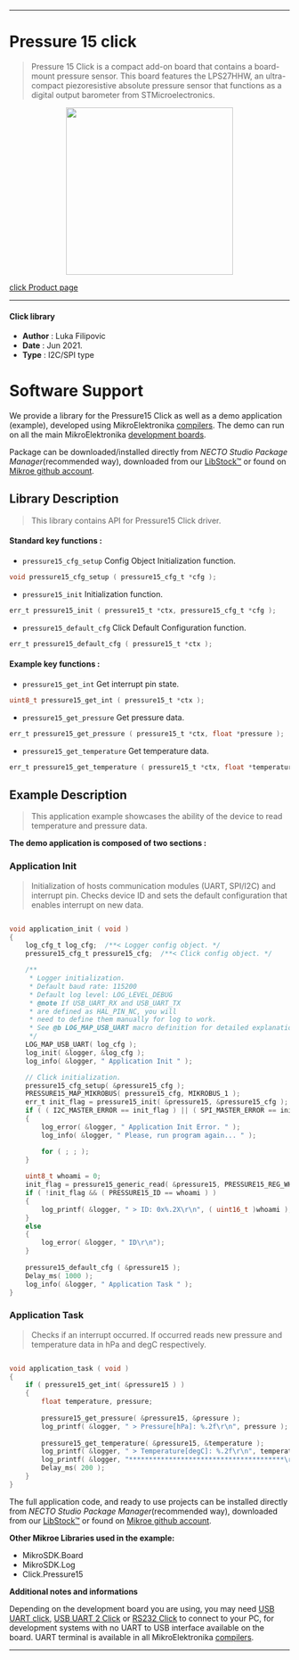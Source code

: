 
---
# Pressure 15 click

> Pressure 15 Click is a compact add-on board that contains a board-mount pressure sensor. This board features the LPS27HHW, an ultra-compact piezoresistive absolute pressure sensor that functions as a digital output barometer from STMicroelectronics.

<p align="center">
  <img src="https://download.mikroe.com/images/click_for_ide/pressure_15_click.png" height=300px>
</p>

[click Product page](https://www.mikroe.com/pressure-15-click)

---


#### Click library

- **Author**        : Luka Filipovic
- **Date**          : Jun 2021.
- **Type**          : I2C/SPI type


# Software Support

We provide a library for the Pressure15 Click
as well as a demo application (example), developed using MikroElektronika
[compilers](https://www.mikroe.com/necto-studio).
The demo can run on all the main MikroElektronika [development boards](https://www.mikroe.com/development-boards).

Package can be downloaded/installed directly from *NECTO Studio Package Manager*(recommended way), downloaded from our [LibStock&trade;](https://libstock.mikroe.com) or found on [Mikroe github account](https://github.com/MikroElektronika/mikrosdk_click_v2/tree/master/clicks).

## Library Description

> This library contains API for Pressure15 Click driver.

#### Standard key functions :

- `pressure15_cfg_setup` Config Object Initialization function.
```c
void pressure15_cfg_setup ( pressure15_cfg_t *cfg );
```

- `pressure15_init` Initialization function.
```c
err_t pressure15_init ( pressure15_t *ctx, pressure15_cfg_t *cfg );
```

- `pressure15_default_cfg` Click Default Configuration function.
```c
err_t pressure15_default_cfg ( pressure15_t *ctx );
```

#### Example key functions :

- `pressure15_get_int` Get interrupt pin state.
```c
uint8_t pressure15_get_int ( pressure15_t *ctx );
```

- `pressure15_get_pressure` Get pressure data.
```c
err_t pressure15_get_pressure ( pressure15_t *ctx, float *pressure );
```

- `pressure15_get_temperature` Get temperature data.
```c
err_t pressure15_get_temperature ( pressure15_t *ctx, float *temperature );
```

## Example Description

> This application example showcases the ability of the device to
read temperature and pressure data.

**The demo application is composed of two sections :**

### Application Init

> Initialization of hosts communication modules (UART, SPI/I2C) 
and interrupt pin. Checks device ID and sets the default configuration
that enables interrupt on new data.

```c

void application_init ( void ) 
{
    log_cfg_t log_cfg;  /**< Logger config object. */
    pressure15_cfg_t pressure15_cfg;  /**< Click config object. */

    /** 
     * Logger initialization.
     * Default baud rate: 115200
     * Default log level: LOG_LEVEL_DEBUG
     * @note If USB_UART_RX and USB_UART_TX 
     * are defined as HAL_PIN_NC, you will 
     * need to define them manually for log to work. 
     * See @b LOG_MAP_USB_UART macro definition for detailed explanation.
     */
    LOG_MAP_USB_UART( log_cfg );
    log_init( &logger, &log_cfg );
    log_info( &logger, " Application Init " );

    // Click initialization.
    pressure15_cfg_setup( &pressure15_cfg );
    PRESSURE15_MAP_MIKROBUS( pressure15_cfg, MIKROBUS_1 );
    err_t init_flag = pressure15_init( &pressure15, &pressure15_cfg );
    if ( ( I2C_MASTER_ERROR == init_flag ) || ( SPI_MASTER_ERROR == init_flag ) ) 
    {
        log_error( &logger, " Application Init Error. " );
        log_info( &logger, " Please, run program again... " );

        for ( ; ; );
    }
    
    uint8_t whoami = 0;
    init_flag = pressure15_generic_read( &pressure15, PRESSURE15_REG_WHO_AM_I, &whoami, 1 );
    if ( !init_flag && ( PRESSURE15_ID == whoami ) )
    {
        log_printf( &logger, " > ID: 0x%.2X\r\n", ( uint16_t )whoami );
    }
    else
    {
        log_error( &logger, " ID\r\n");
    }
    
    pressure15_default_cfg ( &pressure15 );
    Delay_ms( 1000 );
    log_info( &logger, " Application Task " );
}

```

### Application Task

> Checks if an interrupt occurred. If occurred reads new pressure and temperature
data in hPa and degC respectively.

```c

void application_task ( void ) 
{
    if ( pressure15_get_int( &pressure15 ) )
    {
        float temperature, pressure;
        
        pressure15_get_pressure( &pressure15, &pressure );
        log_printf( &logger, " > Pressure[hPa]: %.2f\r\n", pressure );
        
        pressure15_get_temperature( &pressure15, &temperature );
        log_printf( &logger, " > Temperature[degC]: %.2f\r\n", temperature );
        log_printf( &logger, "***************************************\r\n" );
        Delay_ms( 200 );
    }
}

```


The full application code, and ready to use projects can be installed directly from *NECTO Studio Package Manager*(recommended way), downloaded from our [LibStock&trade;](https://libstock.mikroe.com) or found on [Mikroe github account](https://github.com/MikroElektronika/mikrosdk_click_v2/tree/master/clicks).

**Other Mikroe Libraries used in the example:**

- MikroSDK.Board
- MikroSDK.Log
- Click.Pressure15

**Additional notes and informations**

Depending on the development board you are using, you may need
[USB UART click](https://www.mikroe.com/usb-uart-click),
[USB UART 2 Click](https://www.mikroe.com/usb-uart-2-click) or
[RS232 Click](https://www.mikroe.com/rs232-click) to connect to your PC, for
development systems with no UART to USB interface available on the board. UART
terminal is available in all MikroElektronika
[compilers](https://shop.mikroe.com/compilers).

---
